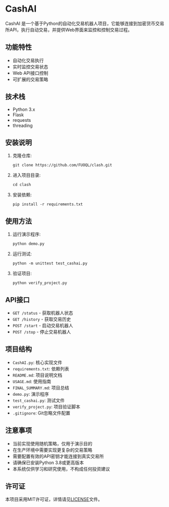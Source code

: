 # CashAI

CashAI 是一个基于Python的自动化交易机器人项目，它能够连接到加密货币交易所API，执行自动交易，并提供Web界面来监控和控制交易过程。

## 功能特性

- 自动化交易执行
- 实时监控交易状态
- Web API接口控制
- 可扩展的交易策略

## 技术栈

- Python 3.x
- Flask
- requests
- threading

## 安装说明

1. 克隆仓库:
   ```
   git clone https://github.com/FUOQL/clash.git
   ```
2. 进入项目目录:
   ```
   cd clash
   ```
3. 安装依赖:
   ```
   pip install -r requirements.txt
   ```

## 使用方法

1. 运行演示程序:
   ```
   python demo.py
   ```
2. 运行测试:
   ```
   python -m unittest test_cashai.py
   ```
3. 验证项目:
   ```
   python verify_project.py
   ```

## API接口

- `GET /status` - 获取机器人状态
- `GET /history` - 获取交易历史
- `POST /start` - 启动交易机器人
- `POST /stop` - 停止交易机器人

## 项目结构

- `CashAI.py`: 核心实现文件
- `requirements.txt`: 依赖列表
- `README.md`: 项目说明文档
- `USAGE.md`: 使用指南
- `FINAL_SUMMARY.md`: 项目总结
- `demo.py`: 演示程序
- `test_cashai.py`: 测试文件
- `verify_project.py`: 项目验证脚本
- `.gitignore`: Git忽略文件配置

## 注意事项

- 当前实现使用随机策略，仅用于演示目的
- 在生产环境中需要实现更复杂的交易策略
- 需要配置有效的API密钥才能连接到真实交易所
- 请确保已安装Python 3.8或更高版本
- 本系统仅供学习和研究使用，不构成任何投资建议

## 许可证

本项目采用MIT许可证，详情请见[LICENSE](LICENSE)文件。
